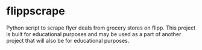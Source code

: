 # flippscrape
Python script to scrape flyer deals from grocery stores on flipp. This project is built for educational purposes and may be used as a part of another project that will also be for educational purposes.
